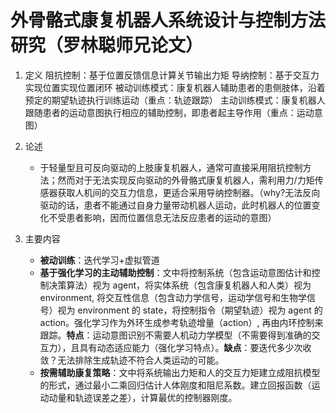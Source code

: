 # 外骨骼式康复机器人系统设计与控制方法研究（罗林聪师兄论文）

1. 定义
阻抗控制：基于位置反馈信息计算关节输出力矩
导纳控制：基于交互力实现位置实现位置闭环
被动训练模式：康复机器人辅助患者的患侧肢体，沿着预定的期望轨迹执行训练运动（重点：轨迹跟踪）
主动训练模式：康复机器人跟随患者的运动意图执行相应的辅助控制，即患者起主导作用（重点：运动意图）

2. 论述
   - 于轻量型且可反向驱动的上肢康复机器人，通常可直接采用阻抗控制方法；然而对于无法实现反向驱动的外骨骼式康复机器人，需利用力/力矩传感器获取人机间的交互力信息，更适合采用导纳控制器。（why?无法反向驱动的话，患者不能通过自身力量带动机器人运动，此时机器人的位置变化不受患者影响，因而位置信息无法反应患者的运动的意图）

3. 主要内容
   - **被动训练**：迭代学习+虚拟管道
   - **基于强化学习的主动辅助控制**：文中将控制系统（包含运动意图估计和控制决策算法）视为 agent，将实体系统（包含康复机器人和人类）视为 environment, 将交互性信息（包含动力学信号，运动学信号和生物学信号）视为 environment 的 state，将控制指令（期望轨迹）视为 agent 的 action。强化学习作为外环生成参考轨迹增量（action）, 再由内环控制来跟踪。**特点**：运动意图识别不需要人机动力学模型（不需要得到准确的交互力），且具有动态适应能力（强化学习特点）。**缺点**：要迭代多少次收敛？无法排除生成轨迹不符合人类运动的可能。
   - **按需辅助康复策略**：文中将系统输出力矩和人的交互力矩建立成阻抗模型的形式，通过最小二乘回归估计人体刚度和阻尼系数。建立回报函数（运动动量和轨迹误差之差），计算最优的控制器刚度。
